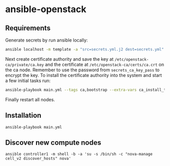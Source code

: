 # ansible-openstack

## Requirements

Generate secrets by run ansible locally:

```sh
ansible localhost -m template -a "src=secrets.yml.j2 dest=secrets.yml"
```

Next create certificate authority and save the key at `/etc/openstack-ca/private/ca.key` 
and the certificate at `/etc/openstack-ca/certs/ca.crt` on the ca node. Remember to use
the password from `secrets_ca_key_pass` to encrypt the key.
To install the certificate authority into the system and start a few initial tasks run:

```sh
ansible-playbook main.yml --tags ca,bootstrap --extra-vars ca_install_trust=true
```

Finally restart all nodes.

## Installation

    ansible-playbook main.yml

## Discover new compute nodes

    ansible controller1 -m shell -b -a 'su -s /bin/sh -c "nova-manage cell_v2 discover_hosts" nova'
